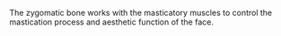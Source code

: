 The zygomatic bone works with the masticatory muscles to control the mastication process and aesthetic function of the face.